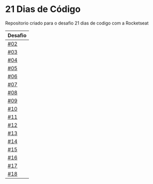# 21 Dias de Código

Repositorio criado para o desafio 21 dias de codigo com a Rocketseat

| Desafio                                                         |
| --------------------------------------------------------------- |
| [#02](https://ovictorlelis.github.io/21-dias-de-codigo/dia-02/) |
| [#03](https://ovictorlelis.github.io/21-dias-de-codigo/dia-03/) |
| [#04](https://ovictorlelis.github.io/21-dias-de-codigo/dia-04/) |
| [#05](https://ovictorlelis.github.io/21-dias-de-codigo/dia-05/) |
| [#06](https://ovictorlelis.github.io/21-dias-de-codigo/dia-06/) |
| [#07](https://ovictorlelis.github.io/21-dias-de-codigo/dia-07/) |
| [#08](https://ovictorlelis.github.io/21-dias-de-codigo/dia-08/) |
| [#09](https://ovictorlelis.github.io/21-dias-de-codigo/dia-09/) |
| [#10](https://ovictorlelis.github.io/21-dias-de-codigo/dia-10/) |
| [#11](https://ovictorlelis.github.io/21-dias-de-codigo/dia-11/) |
| [#12](https://ovictorlelis.github.io/21-dias-de-codigo/dia-12/) |
| [#13](https://ovictorlelis.github.io/21-dias-de-codigo/dia-13/) |
| [#14](https://ovictorlelis.github.io/21-dias-de-codigo/dia-14/) |
| [#15](https://ovictorlelis.github.io/21-dias-de-codigo/dia-15/) |
| [#16](https://ovictorlelis.github.io/21-dias-de-codigo/dia-16/) |
| [#17](https://ovictorlelis.github.io/21-dias-de-codigo/dia-17/) |
| [#18](https://ovictorlelis.github.io/21-dias-de-codigo/dia-18/) |
